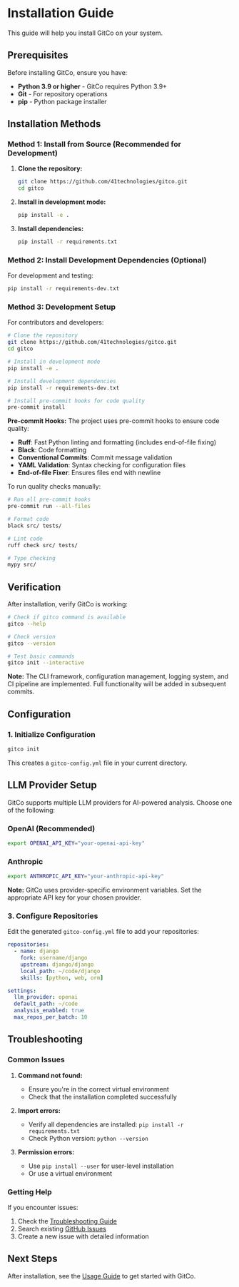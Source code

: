 # Installation Guide

This guide will help you install GitCo on your system.

## Prerequisites

Before installing GitCo, ensure you have:

- **Python 3.9 or higher** - GitCo requires Python 3.9+
- **Git** - For repository operations
- **pip** - Python package installer

## Installation Methods

### Method 1: Install from Source (Recommended for Development)

1. **Clone the repository:**
   ```bash
   git clone https://github.com/41technologies/gitco.git
   cd gitco
   ```

2. **Install in development mode:**
   ```bash
   pip install -e .
   ```

3. **Install dependencies:**
   ```bash
   pip install -r requirements.txt
   ```

### Method 2: Install Development Dependencies (Optional)

For development and testing:

```bash
pip install -r requirements-dev.txt
```

### Method 3: Development Setup

For contributors and developers:

```bash
# Clone the repository
git clone https://github.com/41technologies/gitco.git
cd gitco

# Install in development mode
pip install -e .

# Install development dependencies
pip install -r requirements-dev.txt

# Install pre-commit hooks for code quality
pre-commit install
```

**Pre-commit Hooks:**
The project uses pre-commit hooks to ensure code quality:
- **Ruff**: Fast Python linting and formatting (includes end-of-file fixing)
- **Black**: Code formatting
- **Conventional Commits**: Commit message validation
- **YAML Validation**: Syntax checking for configuration files
- **End-of-file Fixer**: Ensures files end with newline

To run quality checks manually:
```bash
# Run all pre-commit hooks
pre-commit run --all-files

# Format code
black src/ tests/

# Lint code
ruff check src/ tests/

# Type checking
mypy src/
```

## Verification

After installation, verify GitCo is working:

```bash
# Check if gitco command is available
gitco --help

# Check version
gitco --version

# Test basic commands
gitco init --interactive
```

**Note:** The CLI framework, configuration management, logging system, and CI pipeline are implemented. Full functionality will be added in subsequent commits.

## Configuration

### 1. Initialize Configuration

```bash
gitco init
```

This creates a `gitco-config.yml` file in your current directory.

## LLM Provider Setup

GitCo supports multiple LLM providers for AI-powered analysis. Choose one of the following:

### OpenAI (Recommended)
```bash
export OPENAI_API_KEY="your-openai-api-key"
```

### Anthropic
```bash
export ANTHROPIC_API_KEY="your-anthropic-api-key"
```



**Note:** GitCo uses provider-specific environment variables. Set the appropriate API key for your chosen provider.

### 3. Configure Repositories

Edit the generated `gitco-config.yml` file to add your repositories:

```yaml
repositories:
  - name: django
    fork: username/django
    upstream: django/django
    local_path: ~/code/django
    skills: [python, web, orm]

settings:
  llm_provider: openai
  default_path: ~/code
  analysis_enabled: true
  max_repos_per_batch: 10
```

## Troubleshooting

### Common Issues

1. **Command not found:**
   - Ensure you're in the correct virtual environment
   - Check that the installation completed successfully

2. **Import errors:**
   - Verify all dependencies are installed: `pip install -r requirements.txt`
   - Check Python version: `python --version`

3. **Permission errors:**
   - Use `pip install --user` for user-level installation
   - Or use a virtual environment

### Getting Help

If you encounter issues:

1. Check the [Troubleshooting Guide](troubleshooting.md)
2. Search existing [GitHub Issues](https://github.com/41technologies/gitco/issues)
3. Create a new issue with detailed information

## Next Steps

After installation, see the [Usage Guide](usage.md) to get started with GitCo.
